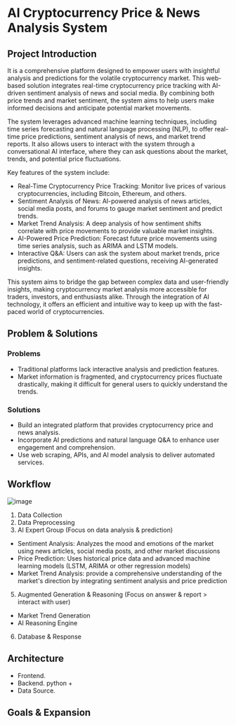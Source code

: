 # AI Cryptocurrency Price & News Analysis System
## Project Introduction
It is a comprehensive platform designed to empower users with insightful analysis and predictions for the volatile cryptocurrency market. This web-based solution integrates real-time cryptocurrency price tracking with AI-driven sentiment analysis of news and social media. By combining both price trends and market sentiment, the system aims to help users make informed decisions and anticipate potential market movements.

The system leverages advanced machine learning techniques, including time series forecasting and natural language processing (NLP), to offer real-time price predictions, sentiment analysis of news, and market trend reports. It also allows users to interact with the system through a conversational AI interface, where they can ask questions about the market, trends, and potential price fluctuations.

Key features of the system include:

  - Real-Time Cryptocurrency Price Tracking: Monitor live prices of various cryptocurrencies, including Bitcoin, Ethereum, and others.
  - Sentiment Analysis of News: AI-powered analysis of news articles, social media posts, and forums to gauge market sentiment and predict trends.
  - Market Trend Analysis: A deep analysis of how sentiment shifts correlate with price movements to provide valuable market insights.
  - AI-Powered Price Prediction: Forecast future price movements using time series analysis, such as ARIMA and LSTM models.
  - Interactive Q&A: Users can ask the system about market trends, price predictions, and sentiment-related questions, receiving AI-generated insights.

This system aims to bridge the gap between complex data and user-friendly insights, making cryptocurrency market analysis more accessible for traders, investors, and enthusiasts alike. Through the integration of AI technology, it offers an efficient and intuitive way to keep up with the fast-paced world of cryptocurrencies.

## Problem & Solutions
### Problems
- Traditional platforms lack interactive analysis and prediction features.
- Market information is fragmented, and cryptocurrency prices fluctuate drastically, making it difficult for general users to quickly understand the trends.
### Solutions
- Build an integrated platform that provides cryptocurrency price and news analysis.
- Incorporate AI predictions and natural language Q&A to enhance user engagement and comprehension.
- Use web scraping, APIs, and AI model analysis to deliver automated services.
## Workflow
![image](https://github.com/user-attachments/assets/0f929a04-3c95-42e7-8f39-b57ccfe1bb72)
1. Data Collection
2. Data Preprocessing
3. AI Expert Group (Focus on data analysis & prediction)
  - Sentiment Analysis: Analyzes the mood and emotions of the market using news articles, social media posts, and other market discussions
  - Price Prediction: Uses historical price data and advanced machine learning models (LSTM, ARIMA or other regression models)
  - Market Trend Analysis: provide a comprehensive understanding of the market's direction by integrating sentiment analysis and price prediction
5. Augmented Generation & Reasoning (Focus on answer & report > interact with user) 
  - Market Trend Generation
  - AI Reasoning Engine
6. Database & Response
## Architecture
- Frontend. 
- Backend. python +
- Data Source. 
## Goals & Expansion

